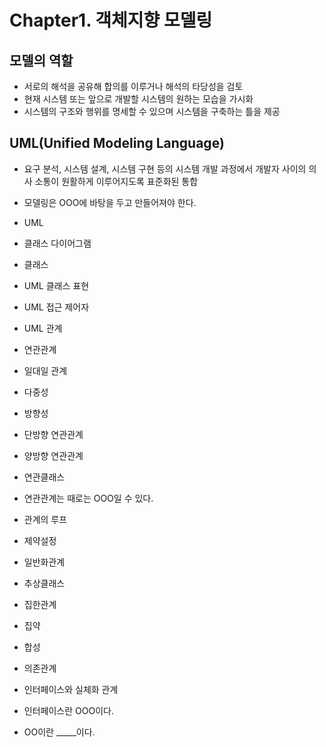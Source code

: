 Chapter1. 객체지향 모델링
========================

## 모델의 역할
* 서로의 해석을 공유해 합의를 이루거나 해석의 타당성을 검토
* 현재 시스템 또는 앞으로 개발할 시스템의 원하는 모습을 가시화
* 시스템의 구조와 행위를 명세할 수 있으며 시스템을 구축하는 틀을 제공

## UML(Unified Modeling Language)
* 요구 분석, 시스템 설계, 시스템 구현 등의 시스템 개발 과정에서 개발자 사이의 의사 소통이 원활하게 이루어지도록 표준화된 통합 



* 모델링은 OOO에 바탕을 두고 만들어져야 한다.
* UML
* 클래스 다이어그램
* 클래스
* UML 클래스 표현
* UML 접근 제어자
* UML 관계

* 연관관계
 * 일대일 관계
 * 다중성
 * 방향성
 * 단방향 연관관계
 * 양방향 연관관계
 * 연관클래스
 * 연관관계는 때로는 OOO일 수 있다.
 * 관계의 루프
 * 제약설정

* 일반화관계
 * 추상클래스

* 집한관계
 * 집약
 * 합성

* 의존관계

* 인터페이스와 실체화 관계
 * 인터페이스란 OOO이다.
 * OO이란 _____이다.
